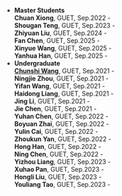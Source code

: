 - <strong>Master Students</strong>  <br>
  **Chuan Xiong**, GUET, Sep.2022 -  <br>
  **Shougan Teng**, GUET, Sep.2023 - <br>
  **Zhiyuan Liu**, GUET, Sep.2024 -  <br>
  **Fan Chen**, GUET, Sep.2025 -  <br>
  **Xinyue Wang**, GUET, Sep.2025 -  <br>
  **Yanhua Han**, GUET, Sep.2025 -  <br>
 - <strong>Undergraduate</strong>  <br>
  [**Chunshi Wang**](https://chunshi.wang/), GUET, Sep.2021 -  <br>
  **Ningjie Zhou**, GUET, Sep.2021 - <br>
  **Yifan Wang**, GUET, Sep.2021 -  <br>
  **Haidong Liang**, GUET, Sep.2021 -  <br>
  **Jing Li**, GUET, Sep.2021 -  <br>
  **Jie Chen**, GUET, Sep.2021 -  <br>
  **Yuhan Chen**, GUET, Sep.2022 -  <br>
  **Boyuan Zhai**, GUET, Sep.2022 -  <br>
  **Yulin Cai**, GUET, Sep.2022 -  <br>
  **Zhoukun Yan**, GUET, Sep.2022 -  <br>
  **Hong Han**, GUET, Sep.2022 -  <br>
  **Ning Chen**, GUET, Sep.2022 -  <br>
  **Yizhou Liang**, GUET, Sep.2023 -  <br>
  **Xuhao Pan**, GUET, Sep.2023 -  <br>
   **Hongli Liu**, GUET, Sep.2023 -  <br>
  **Youliang Tao**, GUET, Sep.2023 -  <br>